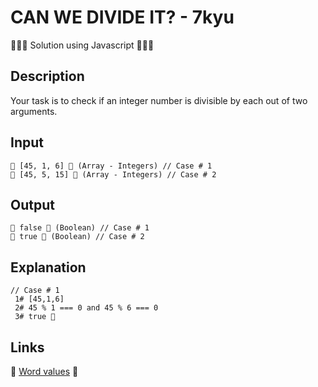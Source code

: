 # CAN WE DIVIDE IT? - 7kyu

👨🏻‍💻 Solution using Javascript 👨🏻‍💻

## Description

Your task is to check if an integer number is divisible by each out of two arguments.

## Input

```
🥚 [45, 1, 6] 🥚 (Array - Integers) // Case # 1
🥚 [45, 5, 15] 🥚 (Array - Integers) // Case # 2
```

## Output

```
🐣 false 🐣 (Boolean) // Case # 1
🐣 true 🐣 (Boolean) // Case # 2
```

## Explanation

```
// Case # 1
 1# [45,1,6]
 2# 45 % 1 === 0 and 45 % 6 === 0
 3# true 🎉
```

## Links

🔗 [Word values](https://www.codewars.com/kata/598d91785d4ce3ec4f000018) 🔗

